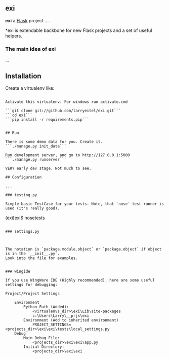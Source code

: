 ## exi

**exi** a [Flask](http://flask.pocoo.org/) project ....

*exi is extendable backbone for new Flask projects
and a set of useful helpers.

### The main idea of exi

...


## Installation

Create a virtualenv like:
```virtualenv <virtualenvs_dir>\exi''

Activate this virtualenv. For windows run activate.cmd

```git clone git://github.com/larryeitel/exi.git```
```cd exi```
```pip install -r requirements.pip```


## Run

There is some demo data for you. Create it.  
```./manage.py init_data```

Run development server, and go to http://127.0.0.1:5000  
```./manage.py runserver```

VERY early dev stage. Not much to see.

## Configuration

...

### testing.py

Simple basic TestCase for your tests. Note, that `nose` test runner is used (it's really good).

```
(exi)exi$ nosetests
```

### settings.py



The notation is `package.module.object` or `package.object` if object is in the `__init__.py`.
Look into the file for examples.


### wingide

If you use WingWare IDE (Highly recommended), here are some useful settings for debugging:

Project/Project Settings

    Environment
        Python Path (Added):
            <virtualenvs_dir>\exi\Lib\site-packages
            c:\Users\Larry\__prjs\exi
        Environment (Add to inherited environment)
        	PROJECT_SETTINGS=<projects_dir>\exi\exi\tests\local_settings.py
    Debug
        Main Debug File:
            <projects_dir>\exi\exi\app.py
        Initial Directory:
            <projects_dir>\exi\exi

